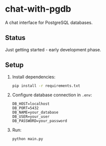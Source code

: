 # chat-with-pgdb

A chat interface for PostgreSQL databases.

## Status

Just getting started - early development phase.

## Setup

1. Install dependencies:
   ```bash
   pip install -r requirements.txt
   ```

2. Configure database connection in `.env`:
   ```
   DB_HOST=localhost
   DB_PORT=5432
   DB_NAME=your_database
   DB_USER=your_user
   DB_PASSWORD=your_password
   ```

3. Run:
   ```bash
   python main.py
   ```
